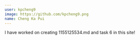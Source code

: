 ```yaml
---
user: kpcheng9
image: https://github.com/kpcheng9.png
name: Cheng Ka Pui
---
```


I have worked on creating 1155125534.md and task 6 in this site!
